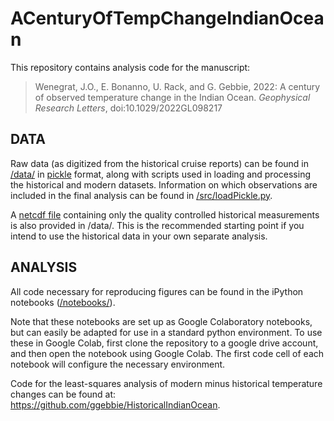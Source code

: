# ACenturyOfTempChangeIndianOcean

This repository contains analysis code for the manuscript:

> Wenegrat, J.O., E. Bonanno, U. Rack, and G. Gebbie, 2022: A century of observed temperature change in the Indian Ocean. _Geophysical Research Letters_, doi:10.1029/2022GL098217

## DATA
Raw data (as digitized from the historical cruise reports) can be found in [/data/](https://github.com/Ocean-Dynamics-Group/ACenturyOfTempChangeIndianOcean/tree/main/data) in [pickle](https://docs.python.org/3/library/pickle.html#module-pickle) format, along with scripts used in loading and processing the historical and modern datasets. Information on which observations are included in the final analysis can be found in [/src/loadPickle.py](https://github.com/Ocean-Dynamics-Group/ACenturyOfTempChangeIndianOcean/blob/main/src/loadPickle.py).

A [netcdf file](https://github.com/Ocean-Dynamics-Group/ACenturyOfTempChangeIndianOcean/blob/main/data/GazelleValdiviaPlanet_v1p0.nc) containing only the quality controlled historical measurements is also provided in /data/. This is the recommended starting point if you intend to use the historical data in your own separate analysis.

## ANALYSIS
All code necessary for reproducing figures can be found in the iPython notebooks ([/notebooks/](https://github.com/Ocean-Dynamics-Group/ACenturyOfTempChangeIndianOcean/tree/main/notebooks)).

Note that these notebooks are set up as Google Colaboratory notebooks, but can easily be adapted for use in a standard python environment. To use these in Google Colab, first clone the repository to a google drive account, and then open the notebook using Google Colab. The first code cell of each notebook will configure the necessary environment.

Code for the least-squares analysis of modern minus historical temperature changes can be found at: https://github.com/ggebbie/HistoricalIndianOcean.
